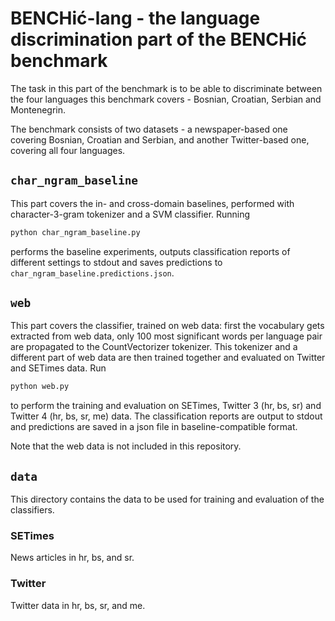 # BENCHić-lang - the language discrimination part of the BENCHić benchmark

The task in this part of the benchmark is to be able to discriminate between the four languages this benchmark covers - Bosnian, Croatian, Serbian and Montenegrin.

The benchmark consists of two datasets - a newspaper-based one covering Bosnian, Croatian and Serbian, and another Twitter-based one, covering all four languages.

## `char_ngram_baseline`

This part covers the in- and cross-domain baselines, performed with character-3-gram tokenizer and a SVM classifier. Running
```python
python char_ngram_baseline.py 
```
performs the baseline experiments, outputs classification reports of different settings to stdout and saves predictions to `char_ngram_baseline.predictions.json`.

## `web`

This part covers the classifier, trained on web data: first the vocabulary gets extracted from web data, only 100 most significant words per language pair are propagated to the CountVectorizer tokenizer. This tokenizer and a different part of web data are then trained together and evaluated on Twitter and SETimes data. Run
```python
python web.py
```
to perform the training and evaluation on SETimes, Twitter 3 (hr, bs, sr) and Twitter 4 (hr, bs, sr, me) data. The classification reports are output to stdout and predictions are saved in a json file in baseline-compatible format. 

Note that the web data is not included in this repository.

## `data`

This directory contains the data to be used for training and evaluation of the classifiers.

### SETimes
News articles in hr, bs, and sr.
### Twitter
Twitter data in hr, bs, sr, and me.
